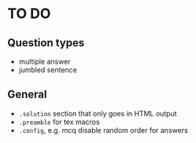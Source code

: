 # TO DO

## Question types

  * multiple answer
  * jumbled sentence

## General

  * `.solution` section that only goes in HTML output
  * `.preamble` for tex macros
  * `.config`, e.g. mcq disable random order for answers